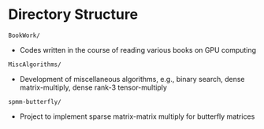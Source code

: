 # Directory Structure
`BookWork/`
- Codes written in the course of reading various books on GPU computing

`MiscAlgorithms/`
- Development of miscellaneous algorithms, e.g., binary search, dense matrix-multiply, dense rank-3 tensor-multiply

`spmm-butterfly/`
- Project to implement sparse matrix-matrix multiply for butterfly matrices
